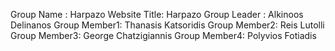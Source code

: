 Group Name   : Harpazo
Website Title: Harpazo
Group Leader : Alkinoos Delinanos
Group Member1: Thanasis Katsoridis 
Group Member2: Reis Lutolli 
Group Member3: George Chatzigiannis 
Group Member4: Polyvios Fotiadis 
